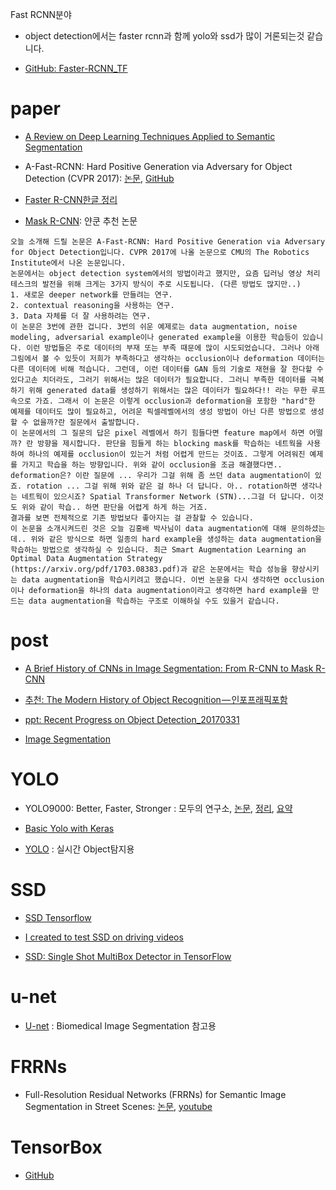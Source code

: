 Fast RCNN분야
- object detection에서는 faster rcnn과 함께 yolo와 ssd가 많이 거론되는것 같습니다.

- [GitHub: Faster-RCNN_TF](https://github.com/smallcorgi/Faster-RCNN_TF)


# paper

- [A Review on Deep Learning Techniques Applied to Semantic Segmentation ](https://arxiv.org/pdf/1704.06857v1.pdf)

- A-Fast-RCNN: Hard Positive Generation via Adversary for Object Detection (CVPR 2017): [논문](https://arxiv.org/abs/1704.03414), [GitHub](https://github.com/xiaolonw/adversarial-frcnn)

- [Faster R-CNN한글 정리](https://curt-park.github.io/2017-03-17/faster-rcnn/)

- [Mask R-CNN](https://arxiv.org/abs/1703.06870): 얀쿤 추천 논문
```
오늘 소개해 드릴 논문은 A-Fast-RCNN: Hard Positive Generation via Adversary for Object Detection입니다. CVPR 2017에 나올 논문으로 CMU의 The Robotics Institute에서 나온 논문입니다.
논문에서는 object detection system에서의 방법이라고 했지만, 요즘 딥러닝 영상 처리 테스크의 발전을 위해 크게는 3가지 방식이 주로 시도됩니다. (다른 방법도 많지만..)
1. 새로운 deeper network를 만들려는 연구.
2. contextual reasoning을 사용하는 연구.
3. Data 자체를 더 잘 사용하려는 연구.
이 논문은 3번에 관한 겁니다. 3번의 쉬운 예제로는 data augmentation, noise modeling, adversarial example이나 generated example을 이용한 학습등이 있습니다. 이런 방법들은 주로 데이터의 부재 또는 부족 때문에 많이 시도되었습니다. 그러나 아래 그림에서 볼 수 있듯이 저희가 부족하다고 생각하는 occlusion이나 deformation 데이터는 다른 데이터에 비해 적습니다. 그런데, 이런 데이터를 GAN 등의 기술로 재현을 잘 한다할 수 있다고손 치더라도, 그러기 위해서는 많은 데이터가 필요합니다. 그러니 부족한 데이터를 극복하기 위해 generated data를 생성하기 위해서는 많은 데이터가 필요하다!! 라는 무한 루프 속으로 가죠. 그래서 이 논문은 이렇게 occlusion과 deformation을 포함한 "hard"한 예제를 데이터도 많이 필요하고, 어려운 픽셀레벨에서의 생성 방법이 아닌 다른 방법으로 생성할 수 없을까?란 질문에서 출발합니다.
이 논문에서의 그 질문의 답은 pixel 레벨에서 하기 힘들다면 feature map에서 하면 어떨까? 란 방향을 제시합니다. 판단을 힘들게 하는 blocking mask를 학습하는 네트웍을 사용하여 하나의 예제를 occlusion이 있는거 처럼 어렵게 만드는 것이죠. 그렇게 어려워진 예제를 가지고 학습을 하는 방향입니다. 위와 같이 occlusion을 조금 해결했다면.. deformation은? 이란 질문에 ... 우리가 그걸 위해 좀 쓰던 data augmentation이 있죠. rotation ... 그걸 위해 위와 같은 걸 하나 더 답니다. 아.. rotation하면 생각나는 네트웍이 있으시죠? Spatial Transformer Network (STN)...그걸 더 답니다. 이것도 위와 같이 학습.. 하면 판단을 어렵게 하게 하는 거죠.
결과를 보면 전체적으로 기존 방법보다 좋아지는 걸 관찰할 수 있습니다.
이 논문을 소개시켜드린 것은 오늘 김홍배 박사님이 data augmentation에 대해 문의하셨는데.. 위와 같은 방식으로 하면 일종의 hard example을 생성하는 data augmentation을 학습하는 방법으로 생각하실 수 있습니다. 최근 Smart Augmentation Learning an Optimal Data Augmentation Strategy (https://arxiv.org/pdf/1703.08383.pdf)과 같은 논문에서는 학습 성능을 향상시키는 data augmentation을 학습시키려고 했습니다. 이번 논문을 다시 생각하면 occlusion이나 deformation을 하나의 data augmentation이라고 생각하면 hard example을 만드는 data augmentation을 학습하는 구조로 이해하실 수도 있을거 같습니다.

```


# post

- [A Brief History of CNNs in Image Segmentation: From R-CNN to Mask R-CNN](https://blog.athelas.com/a-brief-history-of-cnns-in-image-segmentation-from-r-cnn-to-mask-r-cnn-34ea83205de4)

- [추천: The Modern History of Object Recognition — 인포프래픽포함 ](https://medium.com/@nikasa1889/the-modern-history-of-object-recognition-infographic-aea18517c318)

- [ppt: Recent Progress on Object Detection_20170331](https://www.slideshare.net/JihongKang/recent-progress-on-object-detection20170331)

- [Image Segmentation](https://experiencor.github.io/segmentation.html)


# YOLO
- YOLO9000: Better, Faster, Stronger : 모두의 연구소, [논문](https://arxiv.org/abs/1612.08242), [정리](http://www.modulabs.co.kr/DeepLAB_library/12796), [요약](https://www.facebook.com/groups/modulabs/permalink/1284949844903529/)

- [Basic Yolo with Keras](https://experiencor.github.io/yolo_keras.html)

- [YOLO](https://pjreddie.com/darknet/yolo/) : 실시간 Object탐지용


# SSD

- [SSD Tensorflow](https://medium.com/@mslavescu/dhruv-parthasarathy-you-can-try-ssd-tensorflow-very-easily-especially-if-you-use-my-gtarobotics-1e515e693d51)

- [I created to test SSD on driving videos](https://github.com/OSSDC/SSD-Tensorflow/blob/master/notebooks/ossdc-vbacc-ssd_notebook.ipynb)

- [SSD: Single Shot MultiBox Detector in TensorFlow](https://github.com/OSSDC/SSD-Tensorflow)

# u-net
* [U-net](http://lmb.informatik.uni-freiburg.de/people/ronneber/u-net/) : Biomedical Image Segmentation 참고용


# FRRNs

- Full-Resolution Residual Networks (FRRNs) for Semantic Image Segmentation in Street Scenes: [논문](https://arxiv.org/abs/1611.08323), [youtube](https://www.youtube.com/watch?v=PNzQ4PNZSzc&feature=youtu.be)


# TensorBox

- [GitHub](https://github.com/TensorBox/TensorBox)
